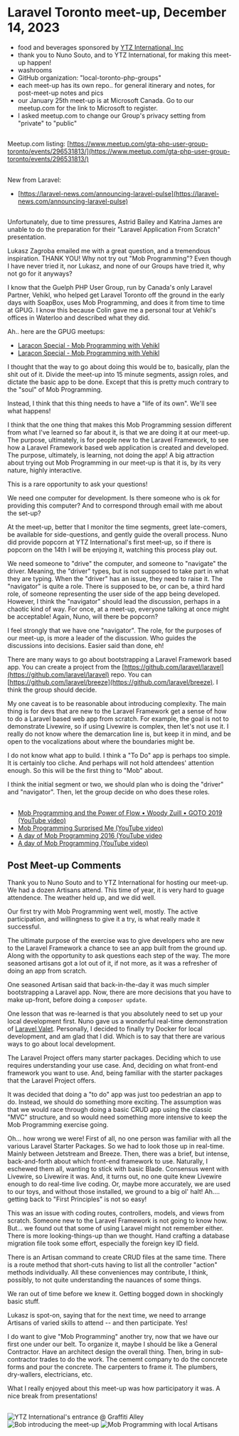 # Laravel Toronto meet-up, December 14, 2023
- food and beverages sponsored by [YTZ International, Inc](https://ytz.com)
- thank you to Nuno Souto, and to YTZ International, for making this meet-up happen!
- washrooms
- GitHub organization: "local-toronto-php-groups"
- each meet-up has its own repo.. for general itinerary and notes, for post-meet-up notes and pics
- our January 25th meet-up is at Microsoft Canada. Go to our meetup.com for the link to Microsoft to register.
- I asked meetup.com to change our Group's privacy setting from "private" to "public"

##
Meetup.com listing: [https://www.meetup.com/gta-php-user-group-toronto/events/296531813/](https://www.meetup.com/gta-php-user-group-toronto/events/296531813/)

##
New from Laravel:
- [https://laravel-news.com/announcing-laravel-pulse](https://laravel-news.com/announcing-laravel-pulse)

##
Unfortunately, due to time pressures, Astrid Bailey and Katrina James are unable to do the preparation for their "Laravel Application From Scratch" presentation.

Lukasz Zagroba emailed me with a great question, and a tremendous inspiration. THANK YOU! Why not try out "Mob Programming"? Even though I have never tried it, nor Lukasz, and none of our Groups have tried it, why not go for it anyways? 

I know that the Guelph PHP User Group, run by Canada's only Laravel Partner, Vehikl, who helped get Laravel Toronto off the ground in the early days with SoapBox, uses Mob Programming, and does it from time to time at GPUG. I know this because Colin gave me a personal tour at Vehikl's offices in Waterloo and described what they did. 

Ah.. here are the GPUG meetups:
- [Laracon Special - Mob Programming with Vehikl](https://www.meetup.com/_gpug_/events/288382468/)
- [Laracon Special - Mob Programming with Vehikl](https://www.meetup.com/_gpug_/events/283489764/)

I thought that the way to go about doing this would be to, basically, plan the shit out of it. Divide the meet-up into 15 minute segments, assign roles, and dictate the basic app to be done. Except that this is pretty much contrary to the "soul" of Mob Programming.

Instead, I think that this thing needs to have a "life of its own". We'll see what happens!

I think that the one thing that makes this Mob Programming session different from what I've learned so far about it, is that we are doing it at our meet-up. The purpose, ultimately, is for people new to the Laravel Framework, to see how a Laravel Framework based web application is created and developed. The purpose, ultimately, is learning, not doing the app! A big attraction about trying out Mob Programming in our meet-up is that it is, by its very nature, highly interactive. 

This is a rare opportunity to ask your questions!

We need one computer for development. Is there someone who is ok for providing this computer? And to correspond through email with me about the set-up?

At the meet-up, better that I monitor the time segments, greet late-comers, be available for side-questions, and gently guide the overall process. Nuno did provide popcorn at YTZ International's first meet-up, so if there is popcorn on the 14th I will be enjoying it, watching this process play out. 

We need someone to "drive" the computer, and someone to "navigate" the driver. Meaning, the "driver" types, but is not supposed to take part in what they are typing. When the "driver" has an issue, they need to raise it. The "navigator" is quite a role. There is supposed to be, or can be, a third hard role, of someone representing the user side of the app being developed. However, I think the "navigator" should lead the discussion, perhaps in a chaotic kind of way. For once, at a meet-up, everyone talking at once might be acceptable! Again, Nuno, will there be popcorn?

I feel strongly that we have one "navigator". The role, for the purposes of our meet-up, is more a leader of the discussion. Who guides the discussions into decisions. Easier said than done, eh!

There are many ways to go about bootstrapping a Laravel Framework based app. You can create a project from the [https://github.com/laravel/laravel](https://github.com/laravel/laravel) repo. You can [https://github.com/laravel/breeze](https://github.com/laravel/breeze). I think the group should decide.

My one caveat is to be reasonable about introducing complexity. The main thing is for devs that are new to the Laravel Framework get a sense of how to do a Laravel based web app from scratch. For example, the goal is not to demonstrate Livewire, so if using Livewire is complex, then let's not use it. I really do not know where the demarcation line is, but keep it in mind, and be open to the vocalizations about where the boundaries might be. 

I do not know what app to build. I think a "To Do" app is perhaps too simple. It is certainly too cliche. And perhaps will not hold attendees' attention enough. So this will be the first thing to "Mob" about.

I think the initial segment or two, we should plan who is doing the "driver" and "navigator". Then, let the group decide on who does these roles. 

##
- [Mob Programming and the Power of Flow • Woody Zuill • GOTO 2019 (YouTube video)](https://www.youtube.com/watch?v=28S4CVkYhWA)
- [Mob Programming Surprised Me (YouTube video)](https://www.youtube.com/watch?v=ikilHGYk5Fs)
- [A day of Mob Programming 2016 (YouTube video](https://www.youtube.com/watch?v=dVqUcNKVbYg)
- [A day of Mob Programming (YouTube video)](https://www.youtube.com/watch?v=p_pvslS4gEI)

##
## Post Meet-up Comments
Thank you to Nuno Souto and to YTZ International for hosting our meet-up. We had a dozen Artisans attend. This time of year, it is very hard to guage attendence. The weather held up, and we did well.

Our first try with Mob Programming went well, mostly. The active participation, and willingness to give it a try, is what really made it successful. 

The ultimate purpose of the exercise was to give developers who are new to the Laravel Framework a chance to see an app built from the ground up. Along with the opportunity to ask questions each step of the way. The more seasoned artisans got a lot out of it, if not more, as it was a refresher of doing an app from scratch. 

One seasoned Artisan said that back-in-the-day it was much simpler bootstrapping a Laravel app. Now, there are more decisions that you have to make up-front, before doing a ```composer update```.

One lesson that was re-learned is that you absolutely need to set up your local development first. Nuno gave us a wonderful real-time demonstration of [Laravel Valet](https://laravel.com/docs/10.x/valet). Personally, I decided to finally try Docker for local development, and am glad that I did. Which is to say that there are various ways to go about local development. 

The Laravel Project offers many starter packages. Deciding which to use requires understanding your use case. And, deciding on what front-end framework you want to use. And, being familiar with the starter packages that the Laravel Project offers. 

It was decided that doing a "to do" app was just too pedestrian an app to do. Instead, we should do something more exciting. The assumption was that we would race through doing a basic CRUD app using the classic "MVC" structure, and so would need something more intensive to keep the Mob Programming exercise going. 

Oh... how wrong we were! First of all, no one person was familiar with all the various Laravel Starter Packages. So we had to look those up in real-time. Mainly between Jetstream and Breeze. Then, there was a brief, but intense, back-and-forth about which front-end framework to use. Naturally, I eschewed them all, wanting to stick with basic Blade. Consensus went with Livewire, so Livewire it was. And, it turns out, no one quite knew Livewire enough to do real-time live coding. Or, maybe more accurately, we are used to our toys, and without those installed, we ground to a big ol' halt! Ah.... getting back to "First Principles" is not so easy!

This was an issue with coding routes, controllers, models, and views from scratch. Someone new to the Laravel Framework is not going to know how. But... we found out that some of using Laravel might not remember either. There is more looking-things-up than we thought. Hand crafting a database migration file took some effort, especially the foreign key ID field. 

There is an Artisan command to create CRUD files at the same time. There is a route method that short-cuts having to list all the controller "action" methods individually. All these conveniences may contribute, I think, possibly, to not quite understanding the nauances of some things. 

We ran out of time before we knew it. Getting bogged down in shockingly basic stuff.

Lukasz is spot-on, saying that for the next time, we need to arrange Artisans of varied skills to attend -- and then participate. Yes!

I do want to give "Mob Programming" another try, now that we have our first one under our belt. To organize it, maybe I should be like a General Contractor. Have an architect design the overall thing. Then, bring in sub-contractor trades to do the work. The cememt company to do the concrete forms and pour the concrete. The carpenters to frame it. The plumbers, dry-wallers, electricians, etc. 

What I really enjoyed about this meet-up was how participatory it was. A nice break from presentations!



##
![YTZ International's entrance @ Graffiti Alley](/2012dec14_laravel_toronto_ytz_intl_entrance_graffiti_alley.png)
![Bob introducing the meet-up](/2023dec14_laravel_toronto_bob_introduction.png)
![Mob Programming with local Artisans](2023dec14_laravel_toronto_artisans1.png)
